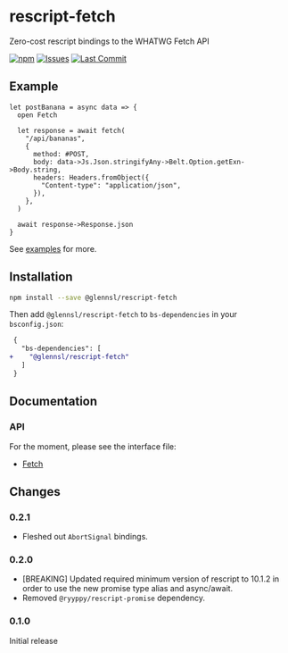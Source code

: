 # rescript-fetch
Zero-cost rescript bindings to the WHATWG Fetch API

[![npm](https://img.shields.io/npm/v/@glennsl/rescript-fetch.svg)](https://npmjs.org/@glennsl/rescript-fetch)
[![Issues](https://img.shields.io/github/issues/glennsl/rescript-fetch.svg)](https://github.com/glennsl/rescript-fetch/issues)
[![Last Commit](https://img.shields.io/github/last-commit/glennsl/rescript-fetch.svg)](https://github.com/glennsl/rescript-fetch/commits/master)


## Example

```rescript
let postBanana = async data => {
  open Fetch

  let response = await fetch(
    "/api/bananas",
    {
      method: #POST,
      body: data->Js.Json.stringifyAny->Belt.Option.getExn->Body.string,
      headers: Headers.fromObject({
        "Content-type": "application/json",
      }),
    },
  )

  await response->Response.json
}
```

See [examples](https://github.com/glennsl/rescript-fetch/blob/master/examples/) for more.


## Installation

```sh
npm install --save @glennsl/rescript-fetch
```

Then add `@glennsl/rescript-fetch` to `bs-dependencies` in your `bsconfig.json`:

```diff
 {
   "bs-dependencies": [
+    "@glennsl/rescript-fetch"
   ]
 }
```

## Documentation

### API

For the moment, please see the interface file:

* [Fetch](https://github.com/glennsl/rescript-fetch/blob/master/src/Fetch.res)


## Changes

### 0.2.1

* Fleshed out `AbortSignal` bindings.

### 0.2.0

* [BREAKING] Updated required minimum version of rescript to 10.1.2 in order to use the new promise type alias and async/await.
* Removed `@ryyppy/rescript-promise` dependency.

### 0.1.0
Initial release
